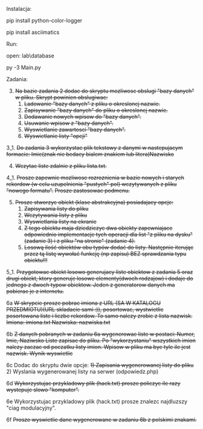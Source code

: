 Instalacja:

pip install python-color-logger

pip install asciimatics


Run:

open: lab\database

py -3 Main.py

Zadania:

3. ~~Na bazie zadania 2 dodac do skryptu mozliwosc obslugi "bazy danych" w pliku.
Skrypt powinien obslugiwac:~~
   1. ~~Ladowanie "bazy danych" z pliku o okreslonej nazwie.~~
   2. ~~Zapisywanie "bazy danych" do pliku o okreslonej nazwie.~~
   3. ~~Dodawanie nowych wpisow do "bazy danych".~~
   4. ~~Usuwanie wpisow z "bazy danych".~~
   5. ~~Wyswietlanie zawartosci "bazy danych".~~
   6. ~~Wyswietlanie listy "opcji"~~

3_1. ~~Do zadania 3 wykorzystac plik tekstowy z danymi w nastepujacym formacie:
Imie(znak nie bedacy bialem znakiem lub litera)Nazwisko~~

4. ~~Wczytac liste zdalnie z pliku lista.txt.~~

4_1. ~~Prosze zapewnic mozliwosc rozroznienia w bazie nowych i starych rekordow (w celu uzupelnienia "pustych" pol) wczytywanych z pliku "nowego formatu".~~
~~Prosze zastosowac podmenu.~~

5. ~~Prosze stworzyc obiekt (klase abstrakcyjna) posiadajacy opcje:~~
   1. ~~Zapisywania listy do pliku~~
   2. ~~Wczytywania listy z pliku~~
   3. ~~Wyswietlania listy na ekranie~~
   4. ~~Z tego obiektu maja dziedziczyc dwa obiekty zapewniajace odpowiednio implementacje tych operacji dla list "z pliku na dysku" (zadanie 3) i z pliku "na stronie" (zadanie 4).~~
   5. ~~Losową ilość obiektów obu typów dodać do listy. Następnie iterując przez tą listę wywołać funkcję (np zapisu) BEZ sprawdzania typu obiektu!!!~~

5_1. ~~Przygotowac obiekt losowo generujacy liste obiektow z zadania 5 oraz drugi obiekt, ktory generuje losowe elementy(dwoch rodzajow) i dodaje do jednego z dwoch typow obiektow. Jeden z generatorow danych ma pobierac je z internetu.~~

6a ~~W skrypcie prosze pobrac imiona z URL (SA W KATALOGU PRZEDMIOTU)(URL skladacie sami :)), posortowac, wystwietlic posortowana liste i liczbe rekordow. To samo nalezy zrobic z lista nazwisk.
Imiona: imiona.txt
Nazwiska: nazwiska.txt~~

6b ~~Z danych pobranych w zadaniu 6a wygenerowac liste w postaci:
Numer, Imie, Naziwsko
Liste zapisac do pliku. Po "wykorzystaniu" wszystkich imion nalezy zaczac od
poczatku listy imion. Wpisow w pliku ma byc tyle ile jest nazwisk.
Wynik wyswietlic~~

6c Dodac do skryptu dwie opcje:
~~1) Zapisania wygenerowanej listy do pliku~~
2) Wyslania wygenerowanej listy na serwer (odpowiedz.php)

6d
~~Wykorzystujac przykladowy plik (hack.txt) prosze policzyc ile razy wystepuje
slowo "komputer".~~

6e
Wykorzystujac przykladowy plik (hack.txt) prosze znalezc najdluzszy "ciag
modulacyjny".

6f
~~Prosze wyswietlic dane wygenerowane w zadaniu 6b z polskimi znakami.~~
